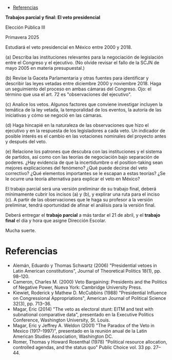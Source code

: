 - [Referencias](#org9de4384)

**Trabajos parcial y final: El veto presidencial**

Elección Pública III

Primavera 2025

Estudiará el veto presidencial en México entre 2000 y 2018.

(a) Describa las instituciones relevantes para la negociación de legislación entre el Congreso y el ejecutivo. (No olvide revisar el fallo de la SCJN de mayo 2005 en materia presupuestal.)

(b) Revise la Gaceta Parlamentaria y otras fuentes para identificar y describir las leyes vetadas entre diciembre 2000 y noviembre 2018. Haga un seguimiento del proceso en ambas cámaras del Congreso. Ojo: el término que usa el art. 72 es "observaciones del ejecutivo".

(c) Analice los vetos. Algunos factores que conviene investigar incluyen la temática de la ley vetada, la temporalidad de los eventos, la autoría de las iniciativas y cómo se negoció en las cámaras.

(d) Haga hincapié en la naturaleza de las observaciones que hizo el ejecutivo y en la respuesta de los legisladores a cada veto. Un indicador de posible interés es el cambio en las votaciones nominales del proyecto antes y después del veto.

(e) Relacione los patrones que descubra con las instituciones y el sistema de partidos, así como con las teorías de negociación bajo separación de poderes. ¿Hay evidencia de que la incertidumbre o el position-taking sean mejores explicaciones del fenómeno? ¿Qué puede decirse del veto correctivo? ¿Qué elementos importantes se le escapan a estas teorías? ¿Se le ocurre una teoría alternativa para explicar el veto en México?

El trabajo parcial será una versión preliminar de su trabajo final, deberá mínimamente cubrir los incisos (a) y (b), y explirar una ruta para el inciso (c). A partir de las observaciones que le haga su profesor a la versión preliminar, tendrá oportunidad de afinar el análisis para la versión final.

Deberá entregar el **trabajo parcial** a más tardar el 21 de abril, y el **trabajo final** el día y hora que asigne Dirección Escolar.

Mucha suerte.


<a id="org9de4384"></a>

# Referencias

-   Alemán, Eduardo y Thomas Schwartz (2006) "Presidential vetoes in Latin American constitutions", Journal of Theoretical Politics 18(1), pp. 98&#x2013;120.
-   Cameron, Charles M. (2000) Veto Bargaining: Presidents and the Politics of Negative Power, Nueva York: Cambridge University Press.
-   Kiewiet, Roderick y Mathew D. McCubbins (1988) "Presidential Influence on Congressional Appropriations", American Journal of Political Science 32(3), pp. 713&#x2013;36.
-   Magar, Eric (2014) "The veto as electoral stunt: EITM and test with subnational comparative data", presentado en la Executive Politics Conference, Washington University, St. Louis.
-   Magar, Eric y Jeffrey A. Weldon (2001) "The Paradox of the Veto in Mexico (1917&#x2013;1997)", presentado en la reunión anual de la Latin American Studies Association, Washington DC.
-   Romer, Thomas y Howard Rosenthal (1978) "Political resource allocation, controlled agendas, and the status quo" Public Choice vol. 33 pp. 27&#x2013;44.
